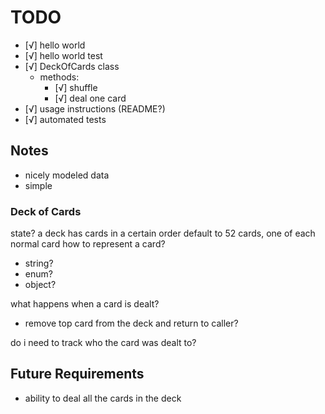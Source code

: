 TODO
====

- [√] hello world
- [√] hello world test
- [√] DeckOfCards class
    - methods:
        - [√] shuffle
        - [√] deal one card
- [√] usage instructions (README?)
- [√] automated tests

## Notes
- nicely modeled data
- simple

### Deck of Cards
state?
a deck has cards in a certain order
default to 52 cards, one of each normal card
how to represent a card?
- string?
- enum?
- object?

what happens when a card is dealt?
- remove top card from the deck and return to caller?

do i need to track who the card was dealt to?

## Future Requirements
- ability to deal all the cards in the deck
